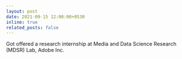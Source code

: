 ```yaml
---
layout: post
date: 2021-09-15 12:00:00+0530
inline: true
related_posts: false
---
```


Got offered a research internship at Media and Data Science Research (MDSR) Lab, Adobe Inc.